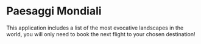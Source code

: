 
# Paesaggi Mondiali

This application includes a list of the most evocative landscapes in the world, you will only need to book the next flight to your chosen destination!


